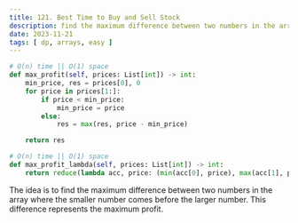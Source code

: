 ```yaml
---
title: 121. Best Time to Buy and Sell Stock
description: find the maximum difference between two numbers in the array
date: 2023-11-21
tags: [ dp, arrays, easy ]
---
```


```python
# O(n) time || O(1) space
def max_profit(self, prices: List[int]) -> int:
    min_price, res = prices[0], 0
    for price in prices[1:]:
        if price < min_price:
            min_price = price
        else:
            res = max(res, price - min_price)

    return res
```

```python
# O(n) time || O(1) space
def max_profit_lambda(self, prices: List[int]) -> int:
    return reduce(lambda acc, price: (min(acc[0], price), max(acc[1], price - acc[0])), prices[1:], (prices[0], 0))[1]
```

The idea is to find the maximum difference between two numbers in the array where the smaller number comes before the
larger number. This difference represents the maximum profit.
